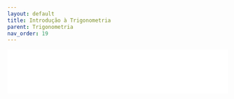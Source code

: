 ```yaml
---
layout: default
title: Introdução à Trigonometria
parent: Trigonometria
nav_order: 19
---
```


<iframe width="100%" height="100vh" src="../notebooks/mec019_trigonometria.html" frameborder="0" allow="accelerometer; ambient-light-sensor; autoplay; battery; camera; display-capture; document-domain; encrypted-media; execution-while-not-rendered; execution-while-out-of-viewport; fullscreen; geolocation; gyroscope; layout-animations; legacy-image-formats; magnetometer; microphone; midi; navigation-override; oversized-images; payment; picture-in-picture; publickey-credentials-get; sync-xhr; usb; wake-lock; screen-wake-lock; vr; web-share; xr-spatial-tracking" allowfullscreen=""></iframe>